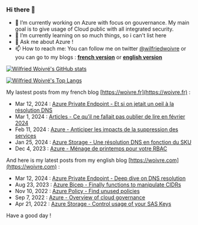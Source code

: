 ### Hi there 👋

- 🔭 I’m currently working on Azure with focus on gouvernance. My main goal is to give usage of Cloud public with all integrated security.
- 🌱 I’m currently learning on so much things, so i can't list here
- 💬 Ask me about Azure !
- 📫 How to reach me: You can follow me on twitter [@wilfriedwoivre](https://twitter.com/wilfriedwoivre) or you can go to my blogs : **[french version](https://woivre.fr)** or **[english version](https://woivre.com)**

[![Wilfried Woivré's GitHub stats](https://github-readme-stats.vercel.app/api?username=wilfriedwoivre&count_private=true&theme=tokyonight&show_icons=true)](#)

[![Wilfried Woivré's Top Langs](https://github-readme-stats.vercel.app/api/top-langs/?username=wilfriedwoivre&&layout=compact&theme=tokyonight)](#)

My lastest posts from my french blog [https://woivre.fr](https://woivre.fr) :

<!-- FRENCH-BLOG-POST-LIST:START -->
 - Mar 12, 2024 : [Azure Private Endpoint - Et si on jetait un oeil à la résolution DNS](https://woivre.fr/blog/2024/03/azure-private-endpoint-et-si-on-jetait-un-oeil-a-la-resolution-dns)
 - Mar 1, 2024 : [Articles - Ce qu’il ne fallait pas oublier de lire en février 2024](https://woivre.fr/blog/2024/03/articles-ce-quil-ne-fallait-pas-oublier-de-lire-en-fevrier-2024)
 - Feb 11, 2024 : [Azure - Anticiper les impacts de la suppression des services](https://woivre.fr/blog/2024/02/azure-anticiper-les-impacts-de-la-suppression-des-services)
 - Jan 25, 2024 : [Azure Storage - Une résolution DNS en fonction du SKU](https://woivre.fr/blog/2024/01/azure-storage-une-resolution-dns-en-fonction-du-sku)
 - Dec 4, 2023 : [Azure - Ménage de printemps pour votre RBAC](https://woivre.fr/blog/2023/12/azure-menage-de-printemps-pour-votre-rbac)<!-- FRENCH-BLOG-POST-LIST:END -->

And here is my latest posts from my english blog [https://woivre.com](https://woivre.com) :

<!-- ENGLISH-BLOG-POST-LIST:START -->
 - Mar 12, 2024 : [Azure Private Endpoint - Deep dive on DNS resolution](https://woivre.com/blog/2024/03/azure-private-endpoint-deep-dive-on-dns-resolution)
 - Aug 23, 2023 : [Azure Bicep - Finally functions to manipulate CIDRs](https://woivre.com/blog/2023/08/azure-bicep-finally-functions-to-manipulate-cidrs)
 - Nov 10, 2022 : [Azure Policy - Find unused policies](https://woivre.com/blog/2022/11/azure-policy-find-unused-policies)
 - Sep 7, 2022 : [Azure - Overview of cloud governance](https://woivre.com/blog/2022/09/azure-overview-of-cloud-governance)
 - Apr 21, 2022 : [Azure Storage - Control usage of your SAS Keys](https://woivre.com/blog/2022/04/azure-storage-control-usage-of-your-sas-keys)<!-- ENGLISH-BLOG-POST-LIST:END -->

Have a good day !
